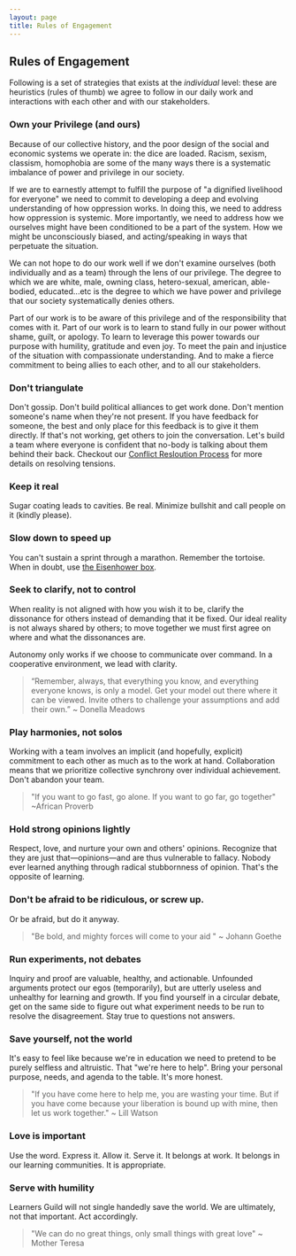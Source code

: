 ```yaml
---
layout: page
title: Rules of Engagement
---
```


## Rules of Engagement

Following is a set of strategies that exists at the _individual_ level: these are heuristics (rules of thumb) we agree to follow in our daily work and interactions with each other and with our stakeholders.

### Own your Privilege (and ours)

Because of our collective history, and the poor design of the social and economic systems we operate in: the dice are loaded. Racism, sexism, classism, homophobia are some of the many ways there is a systematic imbalance of power and privilege in our society.

If we are to earnestly attempt to fulfill the purpose of "a dignified livelihood for everyone" we need to commit to developing a deep and evolving understanding of how oppression works. In doing this, we need to address how oppression is systemic. More importantly, we need to address how we ourselves might have been conditioned to be a part of the system. How we might be unconsciously biased, and acting/speaking in ways that perpetuate the situation.

We can not hope to do our work well if we don't examine ourselves (both individually and as a team) through the lens of our privilege. The degree to which we are white, male, owning class, hetero-sexual, american, able-bodied, educated...etc is the degree to which we have power and privilege that our society systematically denies others.

Part of our work is to be aware of this privilege and of the responsibility that comes with it. Part of our work is to learn to stand fully in our power without shame, guilt, or apology. To learn to leverage this power towards our purpose with humility, gratitude and even joy. To meet the pain and injustice of the situation with compassionate understanding. And to make a fierce commitment to being allies to each other, and to all our stakeholders.

### Don't triangulate

Don't gossip. Don't build political alliances to get work done. Don't mention someone's name when they're not present. If you have feedback for someone, the best and only place for this feedback is to give it them directly. If that's not working, get others to join the conversation. Let's build a team where everyone is confident that no-body is talking about them behind their back. Checkout our [Conflict Resloution Process][conflict-process] for more details on resolving tensions.

### Keep it real

Sugar coating leads to cavities. Be real. Minimize bullshit and call people on it (kindly please).

### Slow down to speed up

You can't sustain a sprint through a marathon. Remember the tortoise. When in doubt, use [the Eisenhower box][eisenhower-box].

### Seek to clarify, not to control

When reality is not aligned with how you wish it to be, clarify the dissonance for others instead of demanding that it be fixed. Our ideal reality is not always shared by others; to move together we must first agree on where and what the dissonances are.

Autonomy only works if we choose to communicate over command. In a cooperative environment, we lead with clarity.

> “Remember, always, that everything you know, and everything everyone knows, is only a model. Get your model out there where it can be viewed. Invite others to challenge your assumptions and add their own.” ~ Donella Meadows

### Play harmonies, not solos

Working with a team involves an implicit (and hopefully, explicit) commitment to each other as much as to the work at hand. Collaboration means that we prioritize collective synchrony over individual achievement. Don't abandon your team.

> "If you want to go fast, go alone. If you want to go far, go together" ~African Proverb

### Hold strong opinions lightly

Respect, love, and nurture your own and others' opinions. Recognize that they are just that—opinions—and are thus vulnerable to fallacy. Nobody ever learned anything through radical stubbornness of opinion. That's the opposite of learning.

### Don't be afraid to be ridiculous, or screw up.

Or be afraid, but do it anyway.

> "Be bold, and mighty forces will come to your aid " ~ Johann Goethe

### Run experiments, not debates

Inquiry and proof are valuable, healthy, and actionable. Unfounded arguments protect our egos (temporarily), but are utterly useless and unhealthy for learning and growth. If you find yourself in a circular debate, get on the same side to figure out what experiment needs to be run to resolve the disagreement. Stay true to questions not answers. 

### Save yourself, not the world

It's easy to feel like because we're in education we need to pretend to be purely selfless and altruistic. That "we're here to help". Bring your personal purpose, needs, and agenda to the table. It's more honest.

> "If you have come here to help me, you are wasting your time. But if you have come because your liberation is bound up with mine, then let us work together." ~ Lill Watson

### Love is important

Use the word. Express it. Allow it. Serve it. It belongs at work. It belongs in our learning communities. It is appropriate.

### Serve with humility

Learners Guild will not single handedly save the world. We are ultimately, not that important. Act accordingly.

> "We can do no great things, only small things with great love" ~ Mother Teresa


[eisenhower-box]: http://jamesclear.com/eisenhower-box
[conflict-process]: Conflict.html
